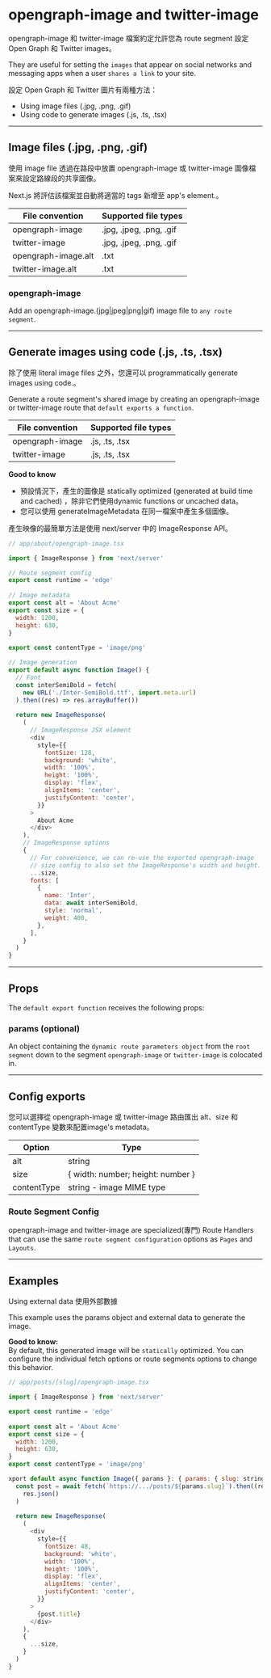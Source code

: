 # opengraph-image and twitter-image

opengraph-image 和 twitter-image 檔案約定允許您為 route segment 設定 Open Graph 和 Twitter images。

They are useful for setting the `images` that appear on social networks and messaging apps when a user `shares a link` to your site.

設定 Open Graph 和 Twitter 圖片有兩種方法：

- Using image files (.jpg, .png, .gif)
- Using code to generate images (.js, .ts, .tsx)

---

## Image files (.jpg, .png, .gif)

使用 image file 透過在路段中放置 opengraph-image 或 twitter-image 圖像檔案來設定路線段的共享圖像。

Next.js 將評估該檔案並自動將適當的 tags 新增至 app's <head> element.。

|  File convention     | Supported file types    |
|  ----------------    | --------------------    |
| opengraph-image      | .jpg, .jpeg, .png, .gif |
| twitter-image        | .jpg, .jpeg, .png, .gif |
| opengraph-image.alt  | .txt                    |
| twitter-image.alt    | .txt                    |

### opengraph-image
Add an opengraph-image.(jpg|jpeg|png|gif) image file to `any route segment`.

---

## Generate images using code (.js, .ts, .tsx)

除了使用  literal image files 之外，您還可以 programmatically generate images using code.。

Generate a route segment's shared image by creating an opengraph-image or twitter-image route that `default exports a function`.

|  File convention   | Supported file types |
|  ----------------  | -------------------  |
| opengraph-image    | .js, .ts, .tsx       |
| twitter-image      | .js, .ts, .tsx       |

**Good to know**   
- 預設情況下，產生的圖像是 statically optimized (generated at build time and cached) ，除非它們使用dynamic functions or uncached data。
- 您可以使用 generateImageMetadata 在同一檔案中產生多個圖像。

產生映像的最簡單方法是使用 next/server 中的 ImageResponse API。

```js
// app/about/opengraph-image.tsx

import { ImageResponse } from 'next/server'

// Route segment config
export const runtime = 'edge'
 
// Image metadata
export const alt = 'About Acme'
export const size = {
  width: 1200,
  height: 630,
}
 
export const contentType = 'image/png'

// Image generation
export default async function Image() {
  // Font
  const interSemiBold = fetch(
    new URL('./Inter-SemiBold.ttf', import.meta.url)
  ).then((res) => res.arrayBuffer())
 
  return new ImageResponse(
    (
      // ImageResponse JSX element
      <div
        style={{
          fontSize: 128,
          background: 'white',
          width: '100%',
          height: '100%',
          display: 'flex',
          alignItems: 'center',
          justifyContent: 'center',
        }}
      >
        About Acme
      </div>
    ),
    // ImageResponse options
    {
      // For convenience, we can re-use the exported opengraph-image
      // size config to also set the ImageResponse's width and height.
      ...size,
      fonts: [
        {
          name: 'Inter',
          data: await interSemiBold,
          style: 'normal',
          weight: 400,
        },
      ],
    }
  )
}
```

---

## Props
The `default export function` receives the following props:

### params (optional)
An object containing the `dynamic route parameters object` from the `root segment` down to the segment `opengraph-image` or `twitter-image` is colocated in.

---

## Config exports
您可以選擇從 opengraph-image 或 twitter-image 路由匯出 alt、size 和 contentType 變數來配置image's metadata。

|  Option      | Type                              |
|  ----------  | --------------------------------  |
| alt          | string                            |
| size         | { width: number; height: number } |
| contentType  | string - image MIME type          |

### Route Segment Config
opengraph-image and twitter-image are specialized(專門) Route Handlers that can use the same `route segment configuration` options as `Pages` and `Layouts`.

---

## Examples
Using external data 使用外部數據

This example uses the params object and external data to generate the image.

**Good to know:**   
By default, this generated image will be `statically` optimized. You can configure the individual fetch options or route segments options to change this behavior.

```js
// app/posts/[slug]/opengraph-image.tsx

import { ImageResponse } from 'next/server'

export const runtime = 'edge'
 
export const alt = 'About Acme'
export const size = {
  width: 1200,
  height: 630,
}
export const contentType = 'image/png'

xport default async function Image({ params }: { params: { slug: string } }) {
  const post = await fetch(`https://.../posts/${params.slug}`).then((res) =>
    res.json()
  )
 
  return new ImageResponse(
    (
      <div
        style={{
          fontSize: 48,
          background: 'white',
          width: '100%',
          height: '100%',
          display: 'flex',
          alignItems: 'center',
          justifyContent: 'center',
        }}
      >
        {post.title}
      </div>
    ),
    {
      ...size,
    }
  )
}

```









